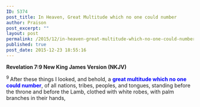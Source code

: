 ```yaml
---
ID: 5374
post_title: In Heaven, Great Multitude which no one could number
author: Praison
post_excerpt: ""
layout: post
permalink: /2015/12/in-heaven-great-multitude-which-no-one-could-number/
published: true
post_date: 2015-12-23 18:55:16
---
```

<strong><span class="passage-display-bcv">Revelation 7:9
</span><span class="passage-display-version">New King James Version (NKJV)</span></strong>

<span class="text Rev-7-9"><sup class="versenum">9 </sup>After these things I looked, and behold, a <span style="color: #0000ff;"><strong>great multitude which no one could number</strong></span>, of all nations, tribes, peoples, and tongues, standing before the throne and before the Lamb, clothed with white robes, with palm branches in their hands,</span>
